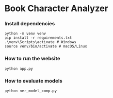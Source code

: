 # Book Character Analyzer

### Install dependencies

    python -m venv venv
    pip install -r requirements.txt
    .\venv\Scripts\activate # Windows
    source venv/bin/activate # macOS/Linux

### How to run the website

    python app.py

### How to evaluate models

    python ner_model_comp.py

